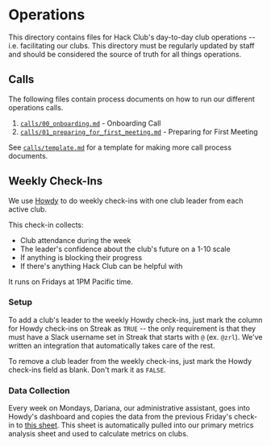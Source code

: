 # Operations

This directory contains files for Hack Club's day-to-day club operations -- i.e. facilitating our clubs. This directory must be regularly updated by staff and should be considered the source of truth for all things operations.

## Calls

The following files contain process documents on how to run our different operations calls.

1. [`calls/00_onboarding.md`](calls/00_onboarding.md) - Onboarding Call
2. [`calls/01_preparing_for_first_meeting.md`](calls/01_preparing_for_first_meeting.md) - Preparing for First Meeting

See [`calls/template.md`](calls/template.md) for a template for making more call process documents.

## Weekly Check-Ins

We use [Howdy](https://howdy.ai/) to do weekly check-ins with one club leader from each active club.

This check-in collects:

- Club attendance during the week
- The leader's confidence about the club's future on a 1-10 scale
- If anything is blocking their progress
- If there's anything Hack Club can be helpful with

It runs on Fridays at 1PM Pacific time.

### Setup

To add a club's leader to the weekly Howdy check-ins, just mark the column for Howdy check-ins on Streak as `TRUE` -- the only requirement is that they must have a Slack username set in Streak that starts with `@` (ex. `@zrl`). We've written an integration that automatically takes care of the rest.

To remove a club leader from the weekly check-ins, just mark the Howdy check-ins field as blank. Don't mark it as `FALSE`.

### Data Collection

Every week on Mondays, Dariana, our administrative assistant, goes into Howdy's dashboard and copies the data from the previous Friday's check-in to [this sheet](https://docs.google.com/spreadsheets/d/1XH3Vgst8el-9Wl5LE4mwchBa2IgUQUaiOcNlbD4eWsw/edit). This sheet is automatically pulled into our primary metrics analysis sheet and used to calculate metrics on clubs.
